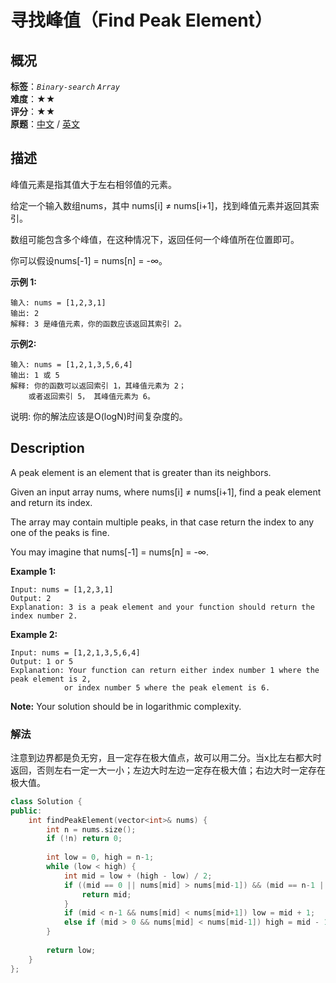 # 寻找峰值（Find Peak Element）
## 概况
**标签**：*`Binary-search`*  *`Array`*<br>
**难度**：★★<br>
**评分**：★★<br>
**原题**：[中文](https://leetcode-cn.com/problems/find-peak-element) / [英文](https://leetcode.com/problems/find-peak-element)

## 描述
峰值元素是指其值大于左右相邻值的元素。

给定一个输入数组nums，其中 nums[i] &ne; nums[i+1]，找到峰值元素并返回其索引。

数组可能包含多个峰值，在这种情况下，返回任何一个峰值所在位置即可。

你可以假设nums[-1] = nums[n] = -&infin;。

**示例 1:**
```
输入: nums = [1,2,3,1]
输出: 2
解释: 3 是峰值元素，你的函数应该返回其索引 2。
```

**示例2:**
```
输入: nums = [1,2,1,3,5,6,4]
输出: 1 或 5 
解释: 你的函数可以返回索引 1，其峰值元素为 2；
    或者返回索引 5， 其峰值元素为 6。
```

说明:
你的解法应该是O(logN)时间复杂度的。

## Description
A peak element is an element that is greater than its neighbors.

Given an input array nums, where nums[i] &ne; nums[i+1], find a peak element and return its index.

The array may contain multiple peaks, in that case return the index to any one of the peaks is fine.

You may imagine that nums[-1] = nums[n] = -&infin;.

**Example 1:**
```
Input: nums = [1,2,3,1]
Output: 2
Explanation: 3 is a peak element and your function should return the index number 2.
```

**Example 2:**
```
Input: nums = [1,2,1,3,5,6,4]
Output: 1 or 5 
Explanation: Your function can return either index number 1 where the peak element is 2, 
            or index number 5 where the peak element is 6.
```

**Note:**
Your solution should be in logarithmic complexity.

### 解法
注意到边界都是负无穷，且一定存在极大值点，故可以用二分。当x比左右都大时返回，否则左右一定一大一小；左边大时左边一定存在极大值；右边大时一定存在极大值。
```c++
class Solution {
public:
    int findPeakElement(vector<int>& nums) {
        int n = nums.size();
        if (!n) return 0;
        
        int low = 0, high = n-1;
        while (low < high) {
            int mid = low + (high - low) / 2;
            if ((mid == 0 || nums[mid] > nums[mid-1]) && (mid == n-1 || nums[mid] > nums[mid+1])) {
                return mid;
            }
            if (mid < n-1 && nums[mid] < nums[mid+1]) low = mid + 1;
            else if (mid > 0 && nums[mid] < nums[mid-1]) high = mid - 1;
        }
        
        return low;
    }
};
```
